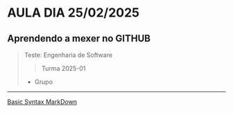 # AULA DIA 25/02/2025
## Aprendendo a mexer no GITHUB 

> Teste: Engenharia de Software
>> Turma 2025-01
> - Grupo
---
[Basic Syntax MarkDown](https://www.markdownguide.org/basic-syntax/ "MarkDown")
